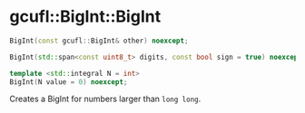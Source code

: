 # gcufl::BigInt::BigInt
```cpp
BigInt(const gcufl::BigInt& other) noexcept;

BigInt(std::span<const uint8_t> digits, const bool sign = true) noexcept;

template <std::integral N = int>
BigInt(N value = 0) noexcept;
```
Creates a BigInt for numbers larger than `long long`.
